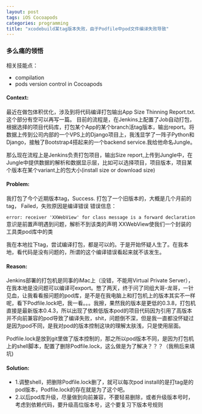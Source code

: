 ```yaml
---
layout: post
tags: iOS Cocoapods
categories: programming
title: "xcodebuild某tag版本失败，由于Podfile中pod文件编译失败导致"
---
```


### 多么痛的领悟

相关技能点：
- compilation 
- pods version control in Cocoapods


#### Context:

   最近在做包体积优化，涉及到将代码编译打包输出App Size Thinning Report.txt.这个部分有空可以再写一篇。
目前的流程是，在Jenkins上配置了Job自动打包，根据选择的项目代码库，打包某个App的某个branch活tag版本，输出report。将数据上传到公司内部的一个VPS上的Django项目上，我浅显学了一阵子Python和Django，接触了Bootstrap4搭起来的一个backend service.我给他命名Jungle。


那么现在流程上是Jenkins负责打包项目，输出Size report,上传到Jungle中，在Jungle中提供数据的解析和数据显示层，比如可以选择项目，项目版本，项目某个版本在某个variant上的包大小(install size or download size)


#### Problem:
我打包了今个近期版本tag，Success.
打包了一个旧版本的，大概是几个月前的tag， Failed，失败原因是编译错误
错误信息：

`error: receiver 'XXWebView' for class message is a forward declaration`	
意识是前置声明遇到问题，解析不到该类的声明
XXWebView使我们一个封装的工具类pod库中的类

我在本地拉下tag，尝试编译打包，都是可以的。于是开始怀疑人生了。在我本地，看代码是没有问题的，所谓的这个编译错误看起来就不该发生。


#### Reason:
Jenkins部署的打包机是同事的iMac上（没错，不能用Virtual Private Server），在我本地是没问题可以编译可export。憋了两天，终于问了同组大哥-龙哥，一针见血，让我看看报问题的pod库，是不是在我电脑上和打包机上的版本其实不一样呢，看下Podfile.lock吧，我一看。。。我擦，果然我的版本是更低的0.3.8，打包机直接是最新版本0.4.3，所以出现了依赖低版本pod的项目代码因为引用了高版本并不向前兼容的pod导致了编译失败，shit，问题倒不深，但是我一直都没怀疑过是因为pod不同，是我对pod的版本控制这块的理解太肤浅，只是使用层面。

Podfile.lock是放到git里做了版本控制的，那之所以pod版本不同，是因为打包机上的shell脚本，配置了删除Podfile.lock，这么做是为了解决？？？（我稍后来填坑)


#### Solution:

- 1.调整shell，把删除Podfile.lock删了，就可以每次pod install的是打tag是的pod版本，Podfile.lock的存在就是为了这个吧。
- 2.以后pod库升级，尽量做到向前兼容，不要轻易删除，或者升级版本号时，考虑到依赖代码，要升级高位版本号，这个要复习下版本号规则
